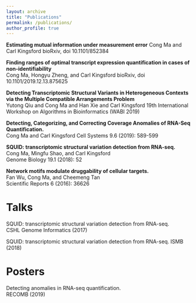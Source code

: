 ```yaml
---
layout: archive
title: "Publications"
permalink: /publications/
author_profile: true
---
```

**Estimating mutual information under measurement error** 
Cong Ma and Carl Kingsford
bioRxiv, doi 10.1101/852384

**Finding ranges of optimal transcript expression quantification in cases of non-identifiability**  
Cong Ma, Hongyu Zheng, and Carl Kingsford
bioRxiv, doi 10.1101/2019.12.13.875625

**Detecting Transcriptomic Structural Variants in Heterogeneous Contexts via the Multiple Compatible Arrangements Problem**  
Yutong Qiu and Cong Ma and Han Xie and Carl Kingsford
19th International Workshop on Algorithms in Bioinformatics (WABI 2019)

**Detecting, Categorizing, and Correcting Coverage Anomalies of RNA-Seq Quantification.**  
Cong Ma and Carl Kingsford
Cell Systems 9.6 (2019): 589-599

**SQUID: transcriptomic structural variation detection from RNA-seq.**  
Cong Ma, Mingfu Shao, and Carl Kingsford  
Genome Biology 19.1 (2018): 52

**Network motifs modulate druggability of cellular targets.**  
Fan Wu, Cong Ma, and Cheemeng Tan  
Scientific Reports 6 (2016): 36626


Talks
======
SQUID: transcriptomic structural variation detection from RNA-seq.  
CSHL Genome Informatics (2017)

SQUID: transcriptomic structural variation detection from RNA-seq.
ISMB (2018)


Posters
======
Detecting anomalies in RNA-seq quantification.  
RECOMB (2019)
